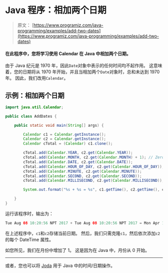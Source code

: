 # Java 程序：相加两个日期

> 原文： [https://www.programiz.com/java-programming/examples/add-two-dates](https://www.programiz.com/java-programming/examples/add-two-dates)

#### 在此程序中，您将学习使用 Calendar 在 Java 中相加两个日期。

由于 Java 纪元是 1970 年，因此`Date`对象中表示的任何时间均不起作用。 这意味着，您的日期将从 1970 年开始，并且当相加两个`Date`对象时，总和未达到 1970 年。 因此，我们改用`Calendar`。

## 示例：相加两个日期

```java
import java.util.Calendar;

public class AddDates {

    public static void main(String[] args) {

        Calendar c1 = Calendar.getInstance();
        Calendar c2 = Calendar.getInstance();
        Calendar cTotal = (Calendar) c1.clone();

        cTotal.add(Calendar.YEAR, c2.get(Calendar.YEAR));
        cTotal.add(Calendar.MONTH, c2.get(Calendar.MONTH) + 1); // Zero-based months
        cTotal.add(Calendar.DATE, c2.get(Calendar.DATE));
        cTotal.add(Calendar.HOUR_OF_DAY, c2.get(Calendar.HOUR_OF_DAY));
        cTotal.add(Calendar.MINUTE, c2.get(Calendar.MINUTE));
        cTotal.add(Calendar.SECOND, c2.get(Calendar.SECOND));
        cTotal.add(Calendar.MILLISECOND, c2.get(Calendar.MILLISECOND));

        System.out.format("%s + %s = %s", c1.getTime(), c2.getTime(), cTotal.getTime());

    }
}
```

运行该程序时，输出为：

```java
Tue Aug 08 10:20:56 NPT 2017 + Tue Aug 08 10:20:56 NPT 2017 = Mon Apr 16 20:41:53 NPT 4035
```

在上述程序中，`c1`和`c2`存储当前日期。 然后，我们只需克隆`c1`，然后依次添加`c2`的每个 DateTime 属性。

如您所见，我们在月份中增加了 1。 这是因为在 Java 中，月份从 0 开始。

* * *

或者，您也可以将 [Joda](http://www.joda.org/joda-time/ "Joda Time") 用于 Java 中的时间/日期操作。